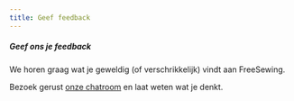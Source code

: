 ```yaml
---
title: Geef feedback
---
```


<Note>

##### Geef ons je feedback

We horen graag wat je geweldig (of verschrikkelijk) vindt aan FreeSewing.

Bezoek gerust [onze chatroom](https://gitter.im/freesewing/chat) en laat weten wat je denkt.

</Note>

